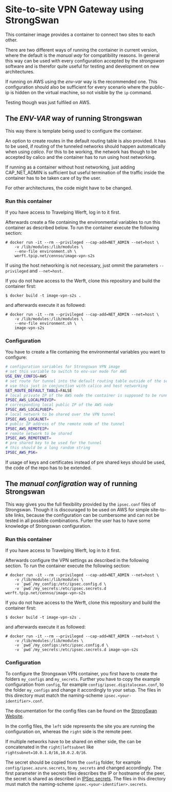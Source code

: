 # Site-to-site VPN Gateway using StrongSwan

This container image provides a container to connect two sites
to each other.

There are two different ways of running the container in current version, where the default
is the *manual way* for compatibility reasons.
In general this way can be used with every configuration accepted by the *strongswan* software
and is therefor quite useful for testing and development on new architectures.

If running on AWS using the *env-var* way is the recommended one.
This configuration should also be sufficient for every scenario where the public-ip is hidden on the virtual machine, so not visible by the `ip` command.

Testing though was just fulfiled on AWS.

## The *ENV-VAR* way of running Strongswan

This way there is template being used to configure the container.

An option to create routes in the default routing table is also provided.
It has to be used, if routing of the tunneled networks should happen automatically when using *calico*.
For this to be working, the network has though to be accepted by calico and the container has to
run using host networking. 

If running as a container without host networking, just adding CAP_NET_ADMIN is sufficient but
useful termination of the traffic inside the container has to be taken care of by the user.

For other architectures, the code might have to be changed.

### Run this container

If you have access to Travelping Werft, log in to it first.

Afterwards create a file containing the environmental variables to run this
container as described below.
To run the container execute the following section:

```
# docker run -it --rm --privileged --cap-add=NET_ADMIN --net=host \
    -v /lib/modules:/lib/modules \
    --env-file environment.sh \
    werft.tpip.net/cennso/image-vpn-s2s
```

If using the host networking is not necessary, just ommit the parameters `--privileged` and `--net=host`.

If you do not have access to the Werft, clone this repository and build the container first:

```
$ docker build -t image-vpn-s2s .
```

and afterwards execute it as followed:

```
# docker run -it --rm --privileged --cap-add=NET_ADMIN --net=host \
    -v /lib/modules:/lib/modules \
    --env-file environment.sh \
    image-vpn-s2s
```

### Configuration

You have to create a file containing the environmental variables you want to configure:

```sh
# configuration variables for Strongswan VPN image
# set this variable to switch to env-var mode for AWS
USE_ENV_CONFIG=AWS
# set route for tunnel into the default routing table outside of the scope of strongswan
# use this just in conjunction with calico and host networking
SET_ROUTE_DEFAULT_TABLE=FALSE
# local private IP of the AWS node the container is supposed to be running on
IPSEC_AWS_LOCALPRIVIP=
# corresponding local public IP of the AWS node
IPSEC_AWS_LOCALPUBIP=
# local network to be shared over the VPN tunnel
IPSEC_AWS_LOCALNET=
# public IP address of the remote node of the tunnel
IPSEC_AWS_REMOTEIP=
# remote network to be shared
IPSEC_AWS_REMOTENET=
# pre shared key to be used for the tunnel
# this should be a long random string
IPSEC_AWS_PSK=
```

If usage of keys and certificates instead of pre shared keys should be used, the code of the repo has to be extended.

## The *manual configration* way of running Strongswan

This way gives you the full flexibility provided by the `ipsec.conf` files of Strongswan.
Though it is discouraged to be used on AWS for simple site-to-site links,
because the configuration can be cumbersome and can not be tested in all possible combinations.
Furter the user has to have some knowledge of Strongswan configuration.

### Run this container

If you have access to Travelping Werft, log in to it first.

Afterwards configure the VPN settings as described in the following section.
To run the container execute the following section:

```
# docker run -it --rm --privileged --cap-add=NET_ADMIN --net=host \
    -v /lib/modules:/lib/modules \
    -v `pwd`/my_config:/etc/ipsec.config.d \
    -v `pwd`/my_secrets:/etc/ipsec.secrets.d werft.tpip.net/cennso/image-vpn-s2s
```

If you do not have access to the Werft, clone this repository and build the container first:

```
$ docker build -t image-vpn-s2s .
```

and afterwards execute it as followed:

```
# docker run -it --rm --privileged --cap-add=NET_ADMIN --net=host \
    -v /lib/modules:/lib/modules \
    -v `pwd`/my_configs:/etc/ipsec.config.d \
    -v `pwd`/my_secrets:/etc/ipsec.secrets.d image-vpn-s2s
```

### Configuration
To configure the Strongswan VPN container, you first have to create the folders `my_configs` and `my_secrets`.
Further you have to copy the example configuration from `config`, for example `config/ipsec.digitalocean.conf`, to the folder `my_configs` and change it accordingly to your setup.
The files in this directory must match the naming-scheme `ipsec.<your-identifier>.conf`.

The documentation for the config files can be found on the [StrongSwan Website](https://wiki.strongswan.org/projects/strongswan/wiki/IpsecConf).

In the config files, the `left` side represents the site you are running the configuration on, whereas the `right` side is the remote peer.

If multiple networks have to be shared on either side, the can be concatenated in the `right|leftsubnet` like `rightsubnet=10.0.1.0/16,10.0.2.0/16`.

The secret should be copied from the `config` folder, for example `config/ipsec.azure.secrets`, to `my_secrets` and changed accordingly. The first parameter in the secrets files describes the IP or hostname of the peer, the secret is shared as described in [IPSec secrets](https://wiki.strongswan.org/projects/strongswan/wiki/IpsecSecrets).
The files in this directory must match the naming-scheme `ipsec.<your-identifier>.secrets`.
